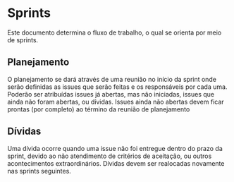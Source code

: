 # Sprints

Este documento determina o fluxo de trabalho, o qual se orienta por meio de sprints.

## Planejamento

O planejamento se dará através de uma reunião no início da sprint onde serão definidas as issues que serão feitas e os responsáveis por cada uma. Poderão ser atribuídas issues já abertas, mas não iniciadas, issues que ainda não foram abertas, ou dívidas. Issues ainda não abertas devem ficar prontas (por completo) ao término da reunião de planejamento

## Dívidas

Uma dívida ocorre quando uma issue não foi entregue dentro do prazo da sprint, devido ao não atendimento de critérios de aceitação, ou outros acontecimentos extraordinários. Dívidas devem ser realocadas novamente nas sprints seguintes.